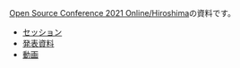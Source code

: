 [Open Source Conference 2021 Online/Hiroshima](https://event.ospn.jp/osc2021-online-hiroshima/)の資料です。

* [セッション](https://event.ospn.jp/osc2021-online-hiroshima/session/364728)
* [発表資料](https://docs.google.com/presentation/d/1ig_iTW2zCCicWU5i6V51w64-ZtlHsMmE2bsN8yyXOjU/edit?usp=sharing)
* [動画](https://youtu.be/525SyowtXH8)

